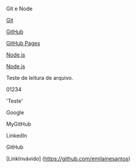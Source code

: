 Git e Node

[Git](https://git-scm.com/)

[GitHub](https://github.com/)

[GitHub Pages](https://pages.github.com/)

[Node.js](https://nodejs.org/en)

[Node.js](https://nodejs.org/enjsdhhdjsad)



Teste de leitura de arquivo.

01234

'Teste'

Google

MyGitHub

LinkedIn

GitHub

[LinkInvávido] (https://github.com/emilainesantos)
